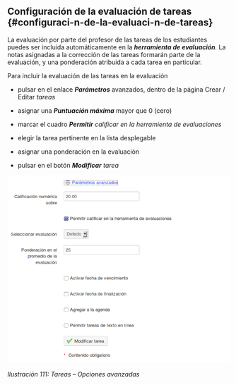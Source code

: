 ## Configuración de la evaluación de tareas {#configuraci-n-de-la-evaluaci-n-de-tareas}

La evaluación por parte del profesor de las tareas de los estudiantes puedes ser incluida automáticamente en la _**herramienta de evaluación**._ La notas asignadas a la corrección de las tareas formarán parte de la evaluación, y una ponderación atribuida a cada tarea en particular.

Para incluir la evaluación de las tareas en la evaluación

*   pulsar en el enlace _**Parámetros**_ avanzados, dentro de la página Crear / Editar _tareas_

*   asignar una _**Puntuación máxima**_ mayor que 0 (cero)

*   marcar el cuadro _**Permitir** calificar en la herramienta de evaluaciones_

*   elegir la tarea pertinente en la lista desplegable

*   asignar una ponderación en la evaluación

*   pulsar en el botón _**Modificar** tarea_

![](../assets/graficos93.png)

*Ilustración 111: Tareas – Opciones avanzadas*